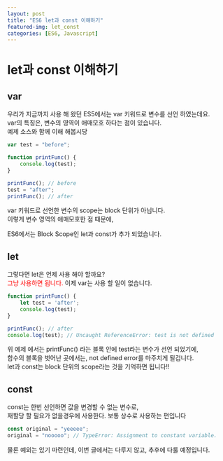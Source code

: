 ```yaml
---
layout: post
title: "ES6 let과 const 이해하기"
featured-img: let_const
categories: [ES6, Javascript]
---
```


# let과 const 이해하기

## var

우리가 지금까지 사용 해 왔던 ES5에서는 var 키워드로 변수를 선언 하였는데요.
<br>
var의 특징은, 변수의 영역이 애매모호 하다는 점이 있습니다.
<br>
예제 소스와 함께 이해 해봅시당

```javascript
var test = "before";

function printFunc() {
    console.log(test);
}

printFunc(); // before
test = "after";
printFunc(); // after
```


var 키워드로 선언한 변수의 scope는 block 단위가 아닙니다.
<br>
이렇게 변수 영역의 애매모호한 점 때문에,

ES6에서는 Block Scope인 let과 const가 추가 되었습니다.

## let 

그렇다면 let은 언제 사용 해야 할까요?
<br>
<span style="color: red;">그냥 사용하면 됩니다.</span> 이제 var는 사용 할 일이 없습니다.

```javascript
function printFunc() {
    let test = 'after';
    console.log(test);
}

printFunc(); // after
console.log(test); // Uncaught ReferenceError: test is not defined
```

위 예제 에서는 printFunc() 라는 블록 안에 test라는 변수가 선언 되었기에,
<br>
함수의 블록을 벗어난 곳에서는, not defined error를 마주치게 될겁니다.
<br>
let과 const는 block 단위의 scope라는 것을 기억하면 됩니다!!

## const 

const는 한번 선언하면 값을 변경할 수 없는 변수로, 
<br>
재할당 할 필요가 없을경우에 사용한다. 보통 상수로 사용하는 편입니다

```javascript
const original = "yeeeee";
original = "nooooo"; // TypeError: Assignment to constant variable.
```

물론 예외는 있기 마련인데, 이번 글에서는 다루지 않고, 추후에 다룰 예정입니다.